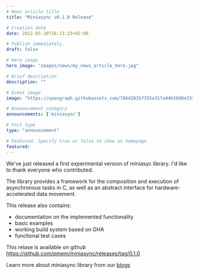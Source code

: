 ```yaml
---
# News article title
title: "Miniasync v0.1.0 Release"

# Creation date
date: 2022-05-20T16:13:23+02:00

# Publish immediately. 
draft: false

# Hero image
hero_image: "images/news/my_news_article_hero.jpg"

# Brief description
description: ""

# Event image
image: "https://opengraph.githubassets.com/706d2635f355e31fa44b50d0e337af4ce73086e7/pmem/miniasync"

# Announcement category
announcements: ['miniasync']

# Post type
type: "announcement"

# Featured. Specify true or false to show on homepage
featured: 
---
```


We've just released a first experimental version of miniasyc library. I'd like to thank everyone who contributed.

The library provides a framework for the composition and execution of 
asynchronous tasks in C, as well as an abstract interface for hardware-accelerated 
data movement.

This release also contains:
- documentation on the implemented functionality
- basic examples
- working build system based on GHA
- functional test cases

This relase is available on github https://github.com/pmem/miniasync/releases/tag/0.1.0

Learn more about miniasync library from our [blogs](tags/miniasync)
